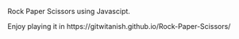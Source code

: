 <p> Rock Paper Scissors using Javascipt. </p>
Enjoy playing it in https://gitwitanish.github.io/Rock-Paper-Scissors/
